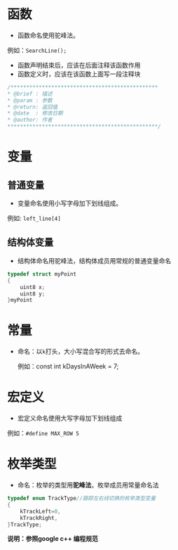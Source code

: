 # 函数

-   函数命名使用驼峰法。

例如：`SearchLine();`

-   函数声明结束后，应该在后面注释该函数作用
-   函数定义时，应该在该函数上面写一段注释块

```c
/***********************************************
* @brief : 描述
* @param : 参数
* @return: 返回值
* @date  : 修改日期
* @author: 作者
************************************************/
```



# 变量

## 普通变量

-   变量命名使用小写字母加下划线组成。

例如: `left_line[4]`

## 结构体变量

-   结构体命名用驼峰法，结构体成员用常规的普通变量命名

```c
typedef struct myPoint
{
    uint8 x;
    uint8 y;
}myPoint
```

# 常量

-   命名：以`k`打头，大小写混合写的形式去命名。

    例如：const int kDaysInAWeek = 7;

# 宏定义

-   宏定义命名使用大写字母加下划线组成

例如：`#define MAX_ROW 5`

# 枚举类型

-   命名：枚举的类型用**驼峰法**，枚举成员用常量命名法

```c
typedef enum TrackType//跟踪左右线切换的枚举类型变量
{
    kTrackLeft=0,
    kTrackRight,
}TrackType;
```

**说明：参照google c++ 编程规范**